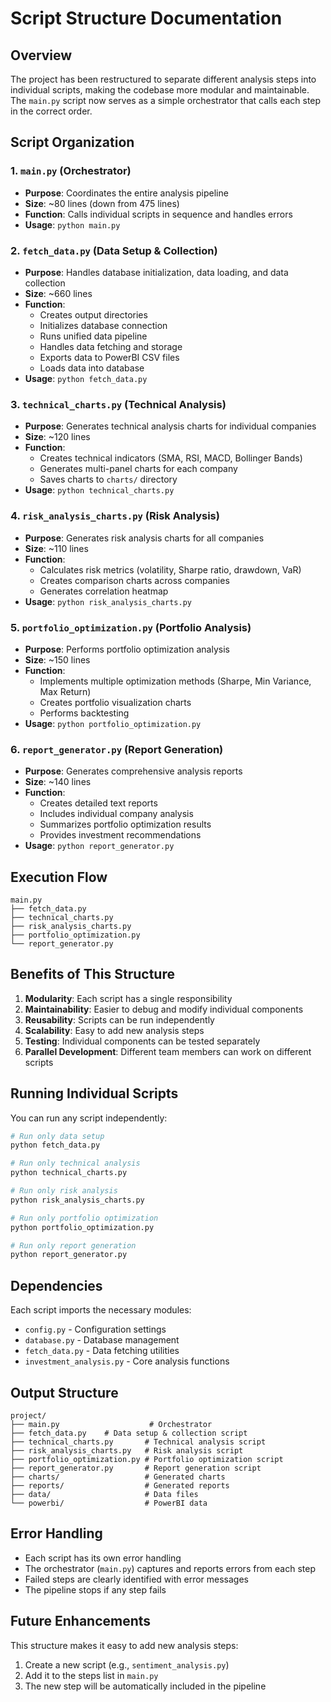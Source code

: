 # Script Structure Documentation

## Overview

The project has been restructured to separate different analysis steps into individual scripts, making the codebase more modular and maintainable. The `main.py` script now serves as a simple orchestrator that calls each step in the correct order.

## Script Organization

### 1. `main.py` (Orchestrator)
- **Purpose**: Coordinates the entire analysis pipeline
- **Size**: ~80 lines (down from 475 lines)
- **Function**: Calls individual scripts in sequence and handles errors
- **Usage**: `python main.py`

### 2. `fetch_data.py` (Data Setup & Collection)
- **Purpose**: Handles database initialization, data loading, and data collection
- **Size**: ~660 lines
- **Function**: 
  - Creates output directories
  - Initializes database connection
  - Runs unified data pipeline
  - Handles data fetching and storage
  - Exports data to PowerBI CSV files
  - Loads data into database
- **Usage**: `python fetch_data.py`

### 3. `technical_charts.py` (Technical Analysis)
- **Purpose**: Generates technical analysis charts for individual companies
- **Size**: ~120 lines
- **Function**:
  - Creates technical indicators (SMA, RSI, MACD, Bollinger Bands)
  - Generates multi-panel charts for each company
  - Saves charts to `charts/` directory
- **Usage**: `python technical_charts.py`

### 4. `risk_analysis_charts.py` (Risk Analysis)
- **Purpose**: Generates risk analysis charts for all companies
- **Size**: ~110 lines
- **Function**:
  - Calculates risk metrics (volatility, Sharpe ratio, drawdown, VaR)
  - Creates comparison charts across companies
  - Generates correlation heatmap
- **Usage**: `python risk_analysis_charts.py`

### 5. `portfolio_optimization.py` (Portfolio Analysis)
- **Purpose**: Performs portfolio optimization analysis
- **Size**: ~150 lines
- **Function**:
  - Implements multiple optimization methods (Sharpe, Min Variance, Max Return)
  - Creates portfolio visualization charts
  - Performs backtesting
- **Usage**: `python portfolio_optimization.py`

### 6. `report_generator.py` (Report Generation)
- **Purpose**: Generates comprehensive analysis reports
- **Size**: ~140 lines
- **Function**:
  - Creates detailed text reports
  - Includes individual company analysis
  - Summarizes portfolio optimization results
  - Provides investment recommendations
- **Usage**: `python report_generator.py`

## Execution Flow

```
main.py
├── fetch_data.py
├── technical_charts.py
├── risk_analysis_charts.py
├── portfolio_optimization.py
└── report_generator.py
```

## Benefits of This Structure

1. **Modularity**: Each script has a single responsibility
2. **Maintainability**: Easier to debug and modify individual components
3. **Reusability**: Scripts can be run independently
4. **Scalability**: Easy to add new analysis steps
5. **Testing**: Individual components can be tested separately
6. **Parallel Development**: Different team members can work on different scripts

## Running Individual Scripts

You can run any script independently:

```bash
# Run only data setup
python fetch_data.py

# Run only technical analysis
python technical_charts.py

# Run only risk analysis
python risk_analysis_charts.py

# Run only portfolio optimization
python portfolio_optimization.py

# Run only report generation
python report_generator.py
```

## Dependencies

Each script imports the necessary modules:
- `config.py` - Configuration settings
- `database.py` - Database management
- `fetch_data.py` - Data fetching utilities
- `investment_analysis.py` - Core analysis functions

## Output Structure

```
project/
├── main.py                    # Orchestrator
├── fetch_data.py    # Data setup & collection script
├── technical_charts.py       # Technical analysis script
├── risk_analysis_charts.py   # Risk analysis script
├── portfolio_optimization.py # Portfolio optimization script
├── report_generator.py       # Report generation script
├── charts/                   # Generated charts
├── reports/                  # Generated reports
├── data/                     # Data files
└── powerbi/                  # PowerBI data
```

## Error Handling

- Each script has its own error handling
- The orchestrator (`main.py`) captures and reports errors from each step
- Failed steps are clearly identified with error messages
- The pipeline stops if any step fails

## Future Enhancements

This structure makes it easy to add new analysis steps:
1. Create a new script (e.g., `sentiment_analysis.py`)
2. Add it to the steps list in `main.py`
3. The new step will be automatically included in the pipeline 
